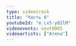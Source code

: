 ```yaml
---
type: videotrack
title: "Часть 8"
youtubeId: "m_Lx5-yO2lM"
videoevents: vevt0005
videoartists: ["Arena"]
---
```


